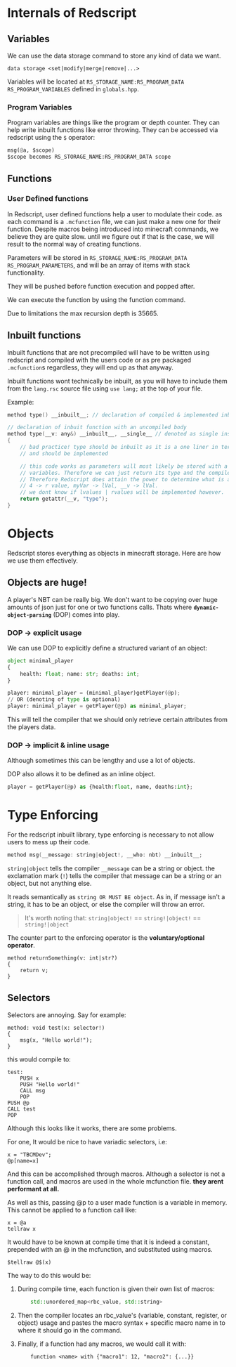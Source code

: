# Internals of Redscript

## Variables

We can use the data storage command to store any kind of data we want.

`data storage <set|modify|merge|remove|...>`

Variables will be located at `RS_STORAGE_NAME:RS_PROGRAM_DATA RS_PROGRAM_VARIABLES` defined in `globals.hpp`.

### Program Variables

Program variables are things like the program or depth counter.
They can help write inbuilt functions like error throwing.
They can be accessed via redscript using the `$` operator:
```py
msg(@a, $scope)
$scope becomes RS_STORAGE_NAME:RS_PROGRAM_DATA scope
```
## Functions

### User Defined functions

In Redscript, user defined functions help a user to modulate their code.
as each command is a `.mcfunction` file, we can just make a new one for their function. Despite macros being introduced into minecraft commands, we believe they are quite slow. until we figure out if that is the case, we will result to the normal way of creating functions.

Parameters will be stored in `RS_STORAGE_NAME:RS_PROGRAM_DATA RS_PROGRAM_PARAMETERS`, and will be an array of items with stack functionality.

They will be pushed before function execution and popped after.

We can execute the function by using the function command.

Due to limitations the max recursion depth is 35665.

## Inbuilt functions

Inbuilt functions that are not precompiled will have to be written using redscript and compiled with the users code or as pre packaged `.mcfunction`s
regardless, they will end up as that anyway.

Inbuilt functions wont technically be inbuilt, as you will have to include them from the `lang.rsc` source file using `use lang;` at the top of your file.

Example:
```c++
method type() __inbuilt__; // declaration of compiled & implemented inbuilt function

// declaration of inbuit function with an uncompiled body
method type(__v: any&) __inbuilt__, __single__ // denoted as single instruction function and gets compiled to the function call instead
{
    // bad practice! type should be inbuilt as it is a one liner in terms of complexity
    // and should be implemented

    // this code works as parameters will most likely be stored with a .value and .type just like
    // variables. Therefore we can just return its type and the compiler has already.
    // Therefore Redscript does attain the power to determine what is an rvalue and lvalue.
    // 4 -> r value, myVar -> lVal, __v -> lVal.
    // we dont know if lvalues | rvalues will be implemented however.
    return getattr(__v, "type");
}
```


# Objects

Redscript stores everything as objects in minecraft storage. Here are how we use them effectively.

## Objects are huge!

A player's NBT can be really big. We don't want to be copying over huge amounts of json just for one or two functions calls. Thats where **`dynamic-object-parsing`** (DOP) comes into play.

### DOP -> explicit usage

We can use DOP to explicitly define a structured variant of an object:

```python
object minimal_player
{
    health: float; name: str; deaths: int;
}

player: minimal_player = (minimal_player)getPlayer(@p);
// OR (denoting of type is optional)
player: minimal_player = getPlayer(@p) as minimal_player;
```

This will tell the compiler that we should only retrieve certain attributes from the players data.

### DOP -> implicit & inline usage

Although sometimes this can be lengthy and use a lot of objects.

DOP also allows it to be defined as an inline object.

```py
player = getPlayer(@p) as {health:float, name, deaths:int};
```

# Type Enforcing

For the redscript inbuilt library, type enforcing is necessary to not allow users to mess up their code.

```c++
method msg(__message: string|object!, __who: nbt) __inbuilt__;

```

`string|object` tells the compiler `__message` can be a string or object. the exclamation mark (`!`) tells the compiler that message can be a string or an object, but not anything else.

It reads semantically as `string OR MUST BE object`. As in, if message isn't a string, it has to be an object, or else the compiler will throw an error.
> It's worth noting that: `string|object!` == `string!|object!` == `string!|object`

The counter part to the enforcing operator is the **voluntary/optional operator**.

```
method returnSomething(v: int|str?)
{
    return v;
}
```

## Selectors

Selectors are annoying. Say for example:

```rsc
method: void test(x: selector!)
{
    msg(x, "Hello world!");
}
```

this would compile to:


```
test:
    PUSH x
    PUSH "Hello world!"
    CALL msg
    POP
PUSH @p
CALL test
POP
```

Although this looks like it works, there are some problems.

For one, It would be nice to have variadic selectors, i.e:

```
x = "TBCMDev";
@p[name=x]
```

And this can be accomplished through macros. Although a selector is not a function call, and macros are used in the whole mcfunction file.
**they arent performant at all.**

As well as this, passing @p to a user made function is a variable in memory. This cannot be applied to a function call like:
```
x = @a
tellraw x
```

It would have to be known at compile time that it is indeed a constant, prepended with an @ in the mcfunction, and substituted using macros.
```
$tellraw @$(x)
```

The way to do this would be:

1. During compile time, each function is given their own list of macros:
    ```c++
        std::unordered_map<rbc_value, std::string>
    ```
2. Then the compiler locates an rbc_value's (variable, constant, register, or object) usage and pastes the macro syntax + specific macro name in to where it should go in the command.

3. Finally, if a function had any macros, we would call it with:
    ```
        function <name> with {"macro1": 12, "macro2": {...}}
    ```
